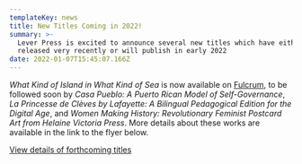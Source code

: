 ```yaml
---
templateKey: news
title: New Titles Coming in 2022!
summary: >-
  Lever Press is excited to announce several new titles which have either been
  released very recently or will publish in early 2022
date: 2022-01-07T15:45:07.166Z
---
```

*What Kind of Island in What Kind of Sea* is now available on [Fulcrum](https://www.fulcrum.org/concern/monographs/4f16c537j?locale=en), to be followed soon by *Casa Pueblo: A Puerto Rican Model of Self-Governance*, *La Princesse de Clèves by Lafayette: A Bilingual Pedagogical Edition for the Digital Age*, and *Women Making History: Revolutionary Feminist Postcard Art from Helaine Victoria Press*. More details about these works are available in the link to the flyer below.

<a href="assets/lever_coming2022-apr-update-2-.pdf">View details of forthcoming titles</a>